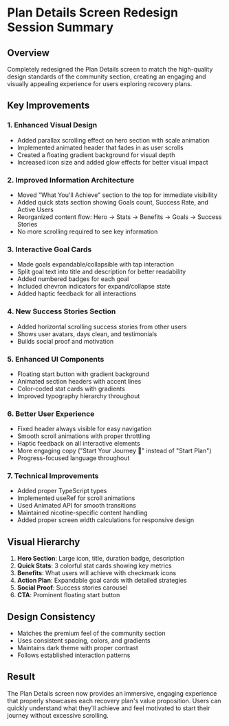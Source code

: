 # Plan Details Screen Redesign Session Summary

## Overview
Completely redesigned the Plan Details screen to match the high-quality design standards of the community section, creating an engaging and visually appealing experience for users exploring recovery plans.

## Key Improvements

### 1. **Enhanced Visual Design**
- Added parallax scrolling effect on hero section with scale animation
- Implemented animated header that fades in as user scrolls
- Created a floating gradient background for visual depth
- Increased icon size and added glow effects for better visual impact

### 2. **Improved Information Architecture**
- Moved "What You'll Achieve" section to the top for immediate visibility
- Added quick stats section showing Goals count, Success Rate, and Active Users
- Reorganized content flow: Hero → Stats → Benefits → Goals → Success Stories
- No more scrolling required to see key information

### 3. **Interactive Goal Cards**
- Made goals expandable/collapsible with tap interaction
- Split goal text into title and description for better readability
- Added numbered badges for each goal
- Included chevron indicators for expand/collapse state
- Added haptic feedback for all interactions

### 4. **New Success Stories Section**
- Added horizontal scrolling success stories from other users
- Shows user avatars, days clean, and testimonials
- Builds social proof and motivation

### 5. **Enhanced UI Components**
- Floating start button with gradient background
- Animated section headers with accent lines
- Color-coded stat cards with gradients
- Improved typography hierarchy throughout

### 6. **Better User Experience**
- Fixed header always visible for easy navigation
- Smooth scroll animations with proper throttling
- Haptic feedback on all interactive elements
- More engaging copy ("Start Your Journey 🚀" instead of "Start Plan")
- Progress-focused language throughout

### 7. **Technical Improvements**
- Added proper TypeScript types
- Implemented useRef for scroll animations
- Used Animated API for smooth transitions
- Maintained nicotine-specific content handling
- Added proper screen width calculations for responsive design

## Visual Hierarchy
1. **Hero Section**: Large icon, title, duration badge, description
2. **Quick Stats**: 3 colorful stat cards showing key metrics
3. **Benefits**: What users will achieve with checkmark icons
4. **Action Plan**: Expandable goal cards with detailed strategies
5. **Social Proof**: Success stories carousel
6. **CTA**: Prominent floating start button

## Design Consistency
- Matches the premium feel of the community section
- Uses consistent spacing, colors, and gradients
- Maintains dark theme with proper contrast
- Follows established interaction patterns

## Result
The Plan Details screen now provides an immersive, engaging experience that properly showcases each recovery plan's value proposition. Users can quickly understand what they'll achieve and feel motivated to start their journey without excessive scrolling. 